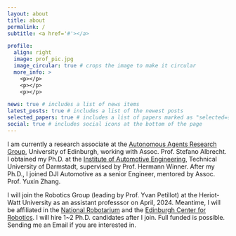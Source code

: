 ```yaml
---
layout: about
title: about
permalink: /
subtitle: <a href='#'></a> 

profile:
  align: right
  image: prof_pic.jpg
  image_circular: true # crops the image to make it circular
  more_info: >
    <p></p>
    <p></p>
    <p></p>

news: true # includes a list of news items
latest_posts: true # includes a list of the newest posts
selected_papers: true # includes a list of papers marked as "selected={true}"
social: true # includes social icons at the bottom of the page
---
```


I am currently a research associate at the [Autonomous Agents Research Group](https://agents.inf.ed.ac.uk), University of Edinburgh, working with Assoc. Prof. Stefano Albrecht. I obtained my Ph.D. at the [Institute of Automotive Engineering](https://www.fzd.tu-darmstadt.de/fzd/index.en.jsp), Technical University of Darmstadt, supervised by Prof. Hermann Winner. After my Ph.D., I joined DJI Automotive as a senior Engineer, mentored by Assoc. Prof. Yuxin Zhang. 

I will join the Robotics Group (leading by Prof. Yvan Petillot) at the Heriot-Watt University as an assistant professsor on April, 2024. Meantime, I will be affiliated in the [National Robotarium](https://thenationalrobotarium.com) and the [Edinburgh Center for Robotics](https://www.edinburgh-robotics.org). I will hire 1~2 Ph.D. candidates after I join. Full funded is possible. Sending me an Email if you are interested in.

